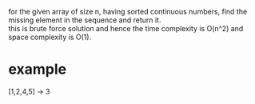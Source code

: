 for the given array of size n, having sorted continuous numbers, find the missing element in the sequence and return it.  
this is brute force solution and hence the time complexity is O(n^2) and space complexity is O(1).  
# example  
[1,2,4,5] -> 3

